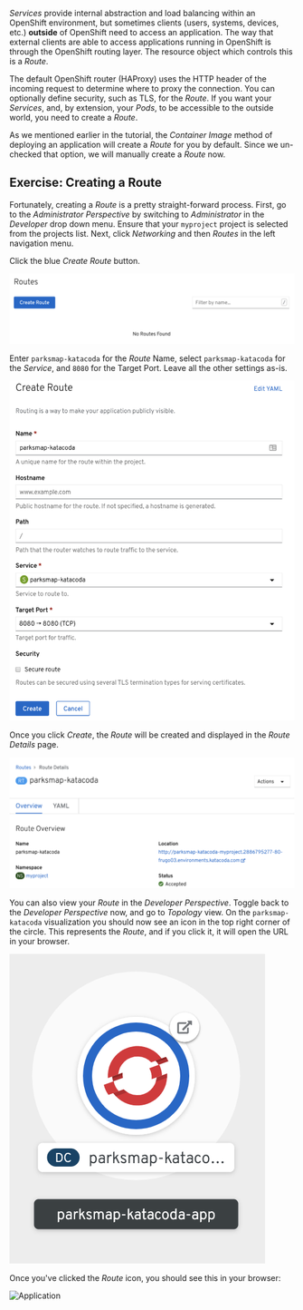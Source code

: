 _Services_ provide internal abstraction and load balancing within an OpenShift
environment, but sometimes clients (users, systems, devices, etc.) **outside**
of OpenShift need to access an application. The way that external clients are able
to access applications running in OpenShift is through the OpenShift routing layer.
The resource object which controls this is a _Route_.

The default OpenShift router (HAProxy) uses the HTTP header of the incoming
request to determine where to proxy the connection. You can optionally define
security, such as TLS, for the _Route_. If you want your _Services_, and, by
extension, your _Pods_,  to be accessible to the outside world, you need to
create a _Route_.

As we mentioned earlier in the tutorial, the *Container Image* method of deploying an application will create a _Route_ for you by default. Since we un-checked that option, we will manually create a _Route_ now.

## Exercise: Creating a Route

Fortunately, creating a _Route_ is a pretty straight-forward process.  First, go to the *Administrator Perspective* by switching to *Administrator* in the *Developer* drop down menu. Ensure that your `myproject` project is selected from the projects list. Next, click *Networking* and then *Routes* in the left navigation menu.

Click the blue *Create Route* button.

![No route](../../assets/introduction/getting-started/5no-route.png)

Enter `parksmap-katacoda` for the _Route_ Name, select `parksmap-katacoda` for the _Service_, and `8080` for the Target Port. Leave all the other settings as-is.

![Route form](../../assets/introduction/getting-started/5create-route.png)

Once you click _Create_, the _Route_ will be created and displayed in the _Route Details_ page.

![Route Details](../../assets/introduction/getting-started/5route-details.png)

You can also view your _Route_ in the *Developer Perspective*. Toggle back to the *Developer Perspective* now, and go to *Topology* view. On the `parksmap-katacoda` visualization you should now see an icon in the top right corner of the circle. This represents the _Route_, and if you click it, it will open the URL in your browser.

![Route created](../../assets/introduction/getting-started/5route-created.png)

Once you've clicked the _Route_ icon, you should see this in your browser:

![Application](../../assets/introduction/getting-started/5parksmap-empty.png)
